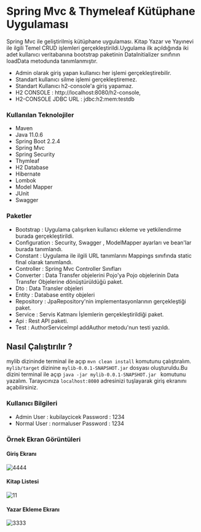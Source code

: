 # Spring Mvc & Thymeleaf Kütüphane Uygulaması
Spring Mvc ile geliştirilmiş kütüphane uygulaması.
Kitap Yazar ve Yayınevi ile ilgili Temel CRUD işlemleri gerçekleştirildi.Uygulama ilk açıldığında iki adet kullanıcı veritabanına bootstrap paketinin DataInitializer sınıfının loadData metodunda tanımlanmıştır.
* Admin olarak giriş yapan kullanıcı her işlemi gerçekleştirebilir.
* Standart kullanıcı silme işlemi gerçekleştiremez.
* Standart Kullanıcı h2-console'a giriş yapamaz.
* H2 CONSOLE : http://localhost:8080/h2-console,
* H2-CONSOLE JDBC URL   : jdbc:h2:mem:testdb
### Kullanılan Teknolojiler
* Maven
* Java 11.0.6
* Spring Boot 2.2.4
* Spring Mvc
* Spring Security
* Thymleaf
* H2 Database 
* Hibernate
* Lombok 
* Model Mapper 
* JUnit
* Swagger

### Paketler
* Bootstrap     : Uygulama çalışırken kullanıcı ekleme ve yetkilendirme burada gerçekleştirildi.
* Configuration : Security, Swagger , ModelMapper ayarları ve bean'lar burada tanımlandı.
* Constant   : Uygulama ile ilgili URL tanımlarını Mappings sınıfında static final olarak tanımlandı.
* Controller : Spring Mvc Controller Sınıfları
* Converter  : Data Transfer objelerini Pojo'ya Pojo objelerinin Data Transfer Objelerine dönüştürüldüğü paket.
* Dto        : Data Transler objeleri
* Entity     : Database entity objeleri
* Repository : JpaRepository'nin implementasyonlarının gerçekleştiği paket.
* Service    : Servis Katmanı İşlemlerin gerçekleştirildiği paket.
* Api        : Rest API paketi.
* Test       : AuthorServiceImpl addAuthor metodu'nun testi yazıldı.
 
 ## Nasıl Çalıştırılır ?
 mylib dizininde terminal ile açıp ``` mvn clean install ``` komutunu çalıştıralım.
 ```mylib/target``` dizinine ```mylib-0.0.1-SNAPSHOT.jar``` dosyası oluşturuldu.Bu dizini terminal ile açıp ``` java -jar mylib-0.0.1-SNAPSHOT.jar  ``` komutunu yazalım.
  Tarayıcınıza ``` localhost:8080 ``` adresinizi tuşlayarak giriş ekranını açabilirsiniz.

### Kullanıcı Bilgileri
 * Admin  User  : kubilaycicek Password : 1234 
 * Normal User  : normaluser   Password : 1234
 
### Örnek Ekran Görüntüleri
#### Giriş Ekranı
![4444](https://user-images.githubusercontent.com/44985849/79047476-67787780-7c1f-11ea-84a0-f9feeec6ed7e.PNG)
#### Kitap Listesi
![11](https://user-images.githubusercontent.com/44985849/79047487-84ad4600-7c1f-11ea-989f-f3cb46722102.PNG)

#### Yazar Ekleme Ekranı
![3333](https://user-images.githubusercontent.com/44985849/79047500-a9a1b900-7c1f-11ea-8ade-eebf8c73ec0b.PNG)


 
